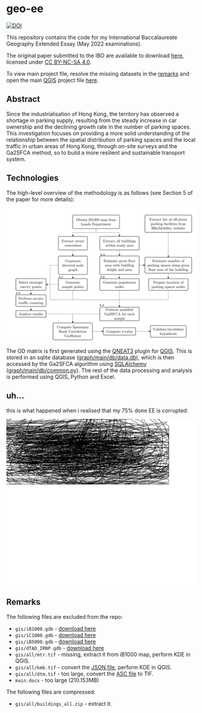 # geo-ee

[![DOI](https://zenodo.org/badge/DOI/10.5281/zenodo.6814244.svg)](https://doi.org/10.5281/zenodo.6814244)

This repository contains the code for my International Baccalaureate Geography Extended Essay (May 2022 examinations).

The original paper submitted to the IBO are available to download [here](https://doi.org/10.5281/zenodo.6814244), licensed under [CC BY-NC-SA 4.0](https://creativecommons.org/licenses/by-nc-sa/4.0/).

To view main project file, resolve the missing datasets in the [remarks](#remarks) and open the main [QGIS](https://qgis.org/en/site) project file [here](gis/main.qgz).

## Abstract
Since the industrialisation of Hong Kong, the territory has observed a shortage in parking supply, resulting from the steady increase in car ownership and the declining growth rate in the number of parking spaces. This investigation focuses on providing a more solid understanding of the relationship between the spatial distribution of parking spaces and the local traffic in urban areas of Hong Kong, through on-site surveys and the Ga2SFCA method, so to build a more resilient and sustainable transport system.

## Technologies
The high-level overview of the methodology is as follows (see Section 5 of the paper for more details):

![flowchart](img/flowchart.png)

The OD matrix is first generated using the [QNEAT3](https://github.com/root676/QNEAT3) plugin for [QGIS](https://github.com/qgis/QGIS). This is stored in an sqlite database ([graph/main/db/data.db](graph/main/db/data.db)), which is then accessed by the Ga2SFCA algorithm using [SQLAlchemy](https://github.com/sqlalchemy/sqlalchemy) ([graph/main/db/common.py](graph/main/db/common.py)). The rest of the data processing and analysis is performed using QGIS, Python and Excel.

## uh...

this is what happened when i realised that my 75% done EE is corrupted:

![me](img/me.png)

## Remarks
The following files are excluded from the repo:
- `gis/iB1000.gdb` - [download here](https://data.gov.hk/en-data/dataset/hk-landsd-openmap-development-hkms-digital-b1k/resource/a3aa069d-9f40-460c-87bf-486b49173846)
- `gis/iC1000.gdb` - [download here](https://data.gov.hk/en-data/dataset/hk-landsd-openmap-development-hkms-digital-c1k/resource/912f3e55-fc69-432c-9d5e-3a64b8ec28ea)
- `gis/iB5000.gdb` - [download here](https://data.gov.hk/en-data/dataset/hk-landsd-openmap-development-hkms-digital-b5k/resource/83c666df-a740-46bd-908c-0283e8f56bc7)
- `gis/dTAD_IRNP.gdb` - [download here](https://data.gov.hk/en-data/dataset/hk-td-tis_16-traffic-aids-drawings-v2/resource/0f157998-acc9-4fbd-b559-da94e4b5b221)
- `gis/all/mtr.tif` - missing, extract it from iB1000 map, perform KDE in QGIS.
- `gis/all/kmb.tif` - convert the [JSON file](https://data.gov.hk/en-data/dataset/hk-td-tis_21-etakmb/resource/059d4c98-3573-46fe-96a1-5f680c7f9afa), perform KDE in QGIS.
- `gis/all/dtm.tif` - too large, convert the [ASC file](https://data.gov.hk/en-data/dataset/hk-landsd-openmap-5m-grid-dtm/resource/1c01fbe1-4c24-49ef-af00-8fdd0c9661f4) to TIF.
- `main.docx` - too large (210.153MB)

The following files are compressed:
- `gis/all/buildings_all.zip` - extract it.